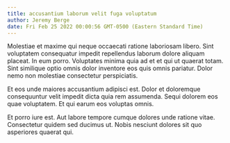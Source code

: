 ```yaml
---
title: accusantium laborum velit fuga voluptatum
author: Jeremy Berge
date: Fri Feb 25 2022 00:00:56 GMT-0500 (Eastern Standard Time)
---
```

Molestiae et maxime qui neque occaecati ratione laboriosam libero. Sint voluptatem consequatur impedit repellendus laborum dolore aliquam placeat. In eum porro. Voluptates minima quia ad et et qui ut quaerat totam. Sint similique optio omnis dolor inventore eos quis omnis pariatur. Dolor nemo non molestiae consectetur perspiciatis.

 Et eos unde maiores accusantium adipisci est. Dolor et doloremque consequuntur velit impedit dicta quia rem assumenda. Sequi dolorem eos quae voluptatem. Et qui earum eos voluptas omnis.

 Et porro iure est. Aut labore tempore cumque dolores unde ratione vitae. Consectetur quidem sed ducimus ut. Nobis nesciunt dolores sit quo asperiores quaerat qui.